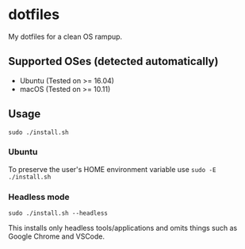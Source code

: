 # dotfiles
My dotfiles for a clean OS rampup.

## Supported OSes (detected automatically)

- Ubuntu (Tested on >= 16.04)
- macOS (Tested on >= 10.11)

## Usage

`sudo ./install.sh`

### Ubuntu

To preserve the user's HOME environment variable use
`sudo -E ./install.sh`

### Headless mode

`sudo ./install.sh --headless`

This installs only headless tools/applications and omits things such as Google Chrome and VSCode.
